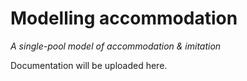 # Modelling accommodation
*A single-pool model of accommodation & imitation*

Documentation will be uploaded here.
